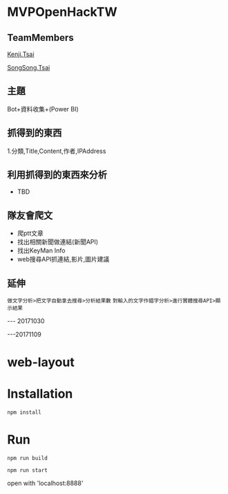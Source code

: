 # MVPOpenHackTW
## TeamMembers
[Kenji.Tsai]("")

[SongSong.Tsai]("")
## 主題
Bot+資料收集+(Power BI)
## 抓得到的東西
1.分類,Title,Content,作者,IPAddress
## 利用抓得到的東西來分析
- TBD
## 隊友會爬文
- 爬ptt文章
- 找出相關新聞做連結(新聞API)
- 找出KeyMan Info
- web搜尋API抓連結,影片,圖片建議

## 延伸
`做文字分析>把文字自動拿去搜尋>分析結果數`
`對輸入的文字作錯字分析>進行實體搜尋API>顯示結果`

--- 20171030

---20171109
# web-layout

# Installation

`npm install`

# Run

`npm run build`

`npm run start`

open with 'localhost:8888'

